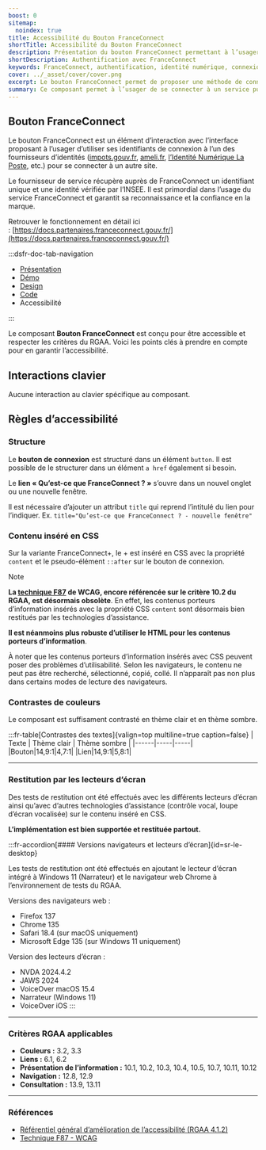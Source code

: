```yaml
---
boost: 0
sitemap:
  noindex: true
title: Accessibilité du Bouton FranceConnect
shortTitle: Accessibilité du Bouton FranceConnect
description: Présentation du bouton FranceConnect permettant à l’usager de s’authentifier via un fournisseur d’identité officiel reconnu par l’État.
shortDescription: Authentification avec FranceConnect
keywords: FranceConnect, authentification, identité numérique, connexion, bouton, DSFR, sécurité, accessibilité
cover: ../_asset/cover/cover.png
excerpt: Le bouton FranceConnect permet de proposer une méthode de connexion sécurisée en utilisant l’identité numérique d’un fournisseur agréé. Il s’intègre dans les interfaces comme premier choix d’authentification.
summary: Ce composant permet à l’usager de se connecter à un service public en ligne via FranceConnect, solution officielle d’identification. Il garantit la fiabilité de l’identité transmise et s’intègre comme option d’authentification prioritaire. Le bouton suit des règles d’intégration strictes pour assurer sa clarté, éviter toute confusion avec d’autres services et maintenir la confiance dans la marque FranceConnect.
---
```


## Bouton FranceConnect

Le bouton FranceConnect est un élément d’interaction avec l’interface proposant à l’usager d’utiliser ses identifiants de connexion à l’un des fournisseurs d’identités ([impots.gouv.fr](http://impots.gouv.fr/), [ameli.fr](http://ameli.fr/), [l’Identité Numérique La Poste](https://lidentitenumerique.laposte.fr/), etc.) pour se connecter à un autre site.

Le fournisseur de service récupère auprès de FranceConnect un identifiant unique et une identité vérifiée par l’INSEE. Il est primordial dans l’usage du service FranceConnect et garantit sa reconnaissance et la confiance en la marque.

Retrouver le fonctionnement en détail ici : [https://docs.partenaires.franceconnect.gouv.fr/](https://docs.partenaires.franceconnect.gouv.fr/)

:::dsfr-doc-tab-navigation

- [Présentation](../index.md)
- [Démo](../demo/index.md)
- [Design](../design/index.md)
- [Code](../code/index.md)
- Accessibilité

:::

Le composant **Bouton FranceConnect** est conçu pour être accessible et respecter les critères du RGAA. Voici les points clés à prendre en compte pour en garantir l’accessibilité.

## Interactions clavier

Aucune interaction au clavier spécifique au composant.

## Règles d’accessibilité

### Structure

Le **bouton de connexion** est structuré dans un élément `button`.
Il est possible de le structurer dans un élément `a href` également si besoin.

Le **lien «&nbsp;Qu’est-ce que FranceConnect&nbsp;?&nbsp;»** s’ouvre dans un nouvel onglet ou une nouvelle fenêtre.

Il est nécessaire d’ajouter un attribut `title` qui reprend l’intitulé du lien pour l’indiquer.
Ex. `title="Qu’est-ce que FranceConnect ? - nouvelle fenêtre"`

### Contenu inséré en CSS

Sur la variante FranceConnect+, le + est inséré en CSS avec la propriété `content` et le pseudo-élément `::after` sur le bouton de connexion.

> [!NOTE]
> **La [technique F87](https://www.w3.org/WAI/WCAG21/Techniques/failures/F87) de WCAG, encore référencée sur le critère 10.2 du RGAA, est désormais obsolète**.
> En effet, les contenus porteurs d’information insérés avec la propriété CSS `content` sont désormais bien restitués par les technologies d’assistance.

**Il est néanmoins plus robuste d’utiliser le HTML pour les contenus porteurs d’information**.

À noter que les contenus porteurs d’information insérés avec CSS peuvent poser des problèmes d’utilisabilité.
Selon les navigateurs, le contenu ne peut pas être recherché, sélectionné, copié, collé. Il n’apparaît pas non plus dans certains modes de lecture des navigateurs.

### Contrastes de couleurs

Le composant est suffisament contrasté en thème clair et en thème sombre.

:::fr-table[Contrastes des textes]{valign=top multiline=true caption=false}
| Texte |  Thème clair | Thème sombre |
|------|-----|-----|
|Bouton|14,9:1|4,7:1|
|Lien|14,9:1|5,8:1|

---

### Restitution par les lecteurs d’écran

Des tests de restitution ont été effectués avec les différents lecteurs d’écran ainsi qu’avec d’autres technologies d’assistance (contrôle vocal, loupe d’écran vocalisée) sur le contenu inséré en CSS.

**L’implémentation est bien supportée et restituée partout.**

:::fr-accordion[#### Versions navigateurs et lecteurs d’écran]{id=sr-le-desktop}

Les tests de restitution ont été effectués en ajoutant le lecteur d’écran intégré à Windows 11 (Narrateur) et le navigateur web Chrome à l’environnement de tests du RGAA.

Versions des navigateurs web&nbsp;:

- Firefox 137
- Chrome 135
- Safari 18.4 (sur macOS uniquement)
- Microsoft Edge 135 (sur Windows 11 uniquement)

Version des lecteurs d’écran&nbsp;:
- NVDA 2024.4.2
- JAWS 2024
- VoiceOver macOS 15.4
- Narrateur (Windows 11)
- VoiceOver iOS
:::

---

### Critères RGAA applicables

- **Couleurs&nbsp;:** 3.2, 3.3
- **Liens&nbsp;:** 6.1, 6.2
- **Présentation de l’information&nbsp;:** 10.1, 10.2, 10.3, 10.4, 10.5, 10.7, 10.11, 10.12
- **Navigation&nbsp;:** 12.8, 12.9
- **Consultation&nbsp;:** 13.9, 13.11

---

### Références

- [Référentiel général d’amélioration de l’accessibilité (RGAA 4.1.2)](https://accessibilite.numerique.gouv.fr/methode/criteres-et-tests/)
- [Technique F87 - WCAG](https://www.w3.org/WAI/WCAG21/Techniques/failures/F87)

